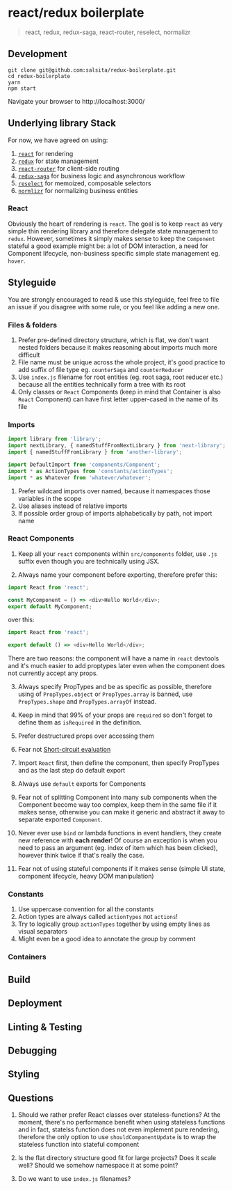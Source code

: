 # react/redux boilerplate

> react, redux, redux-saga, react-router, reselect, normalizr

## Development

```
git clone git@github.com:salsita/redux-boilerplate.git
cd redux-boilerplate
yarn
npm start
```

Navigate your browser to http://localhost:3000/

## Underlying library Stack

For now, we have agreed on using:

1. [`react`](https://facebook.github.io/react/) for rendering
2. [`redux`](http://redux.js.org/) for state management
3. [`react-router`](https://react-router.now.sh/) for client-side routing
4. [`redux-saga`](https://github.com/yelouafi/redux-saga) for business logic and asynchronous workflow
5. [`reselect`](https://github.com/reactjs/reselect) for memoized, composable selectors
6. [`normlizr`](https://github.com/paularmstrong/normalizr) for normalizing business entities

### React

Obviously the heart of rendering is `react`. The goal is to keep `react` as very simple thin rendering library and therefore delegate state management to `redux`. However, sometimes it simply makes sense to keep the `Component` stateful a good example might be: a lot of DOM interaction, a need for Component lifecycle, non-business specific simple state management eg. `hover`.

## Styleguide

You are strongly encouraged to read & use this styleguide, feel free to file an issue if you disagree with some rule, or you feel like adding a new one.

### Files & folders
1. Prefer pre-defined directory structure, which is flat, we don't want nested folders because it makes reasoning about imports much more difficult
2. File name must be unique across the whole project, it's good practice to add suffix of file type eg. `counterSaga` and `counterReducer`
3. Use `index.js` filename for root entities (eg. root saga, root reducer etc.) because all the entities technically form a tree with its root
4. Only classes or `React` Components (keep in mind that Container is also `React` Component) can have first letter upper-cased in the name of its file

### Imports
```javascript
import library from 'library';
import nextLibrary, { namedStuffFromNextLibrary } from 'next-library';
import { namedStuffFromLibrary } from 'another-library';

import DefaultImport from 'components/Component';
import * as ActionTypes from 'constants/actionTypes';
import * as Whatever from 'whatever/whatever';
```

1. Prefer wildcard imports over named, because it namespaces those variables in the scope
2. Use aliases instead of relative imports
3. If possible order group of imports alphabetically by path, not import name

### React Components
1. Keep all your `react` components within `src/components` folder, use `.js` suffix even though you are technically using JSX.

2. Always name your component before exporting, therefore prefer this:
  ```javascript
  import React from 'react';

  const MyComponent = () => <div>Hello World</div>;
  export default MyComponent;
  ```

  over this:
  ```javascript
  import React from 'react';

  export default () => <div>Hello World</div>;
  ```

  There are two reasons: the component will have a name in `react` devtools and it's much easier to add proptypes later even when the component does not currently accept any props.

3. Always specify PropTypes and be as specific as possible, therefore using of `PropTypes.object` or `PropTypes.array` is banned, use `PropTypes.shape` and `PropTypes.arrayOf` instead.

4. Keep in mind that 99% of your props are `required` so don't forget to define them as `isRequired` in the definition.

5. Prefer destructured props over accessing them

6. Fear not [Short-circuit evaluation](https://developer.mozilla.org/cs/docs/Web/JavaScript/Reference/Operators/Logical_Operators#Short-circuit_evaluation)

7. Import `React` first, then define the component, then specify PropTypes and as the last step do default export

8. Always use `default` exports for Components

9. Fear not of splitting Component into many sub components when the Component become way too complex, keep them in the same file if it makes sense, otherwise you can make it generic and abstract it away to separate exported `Component`.

10. Never ever use `bind` or lambda functions in event handlers, they create new reference with **each render**! Of course an exception is when you need to pass an argument (eg. index of item which has been clicked), however think twice if that's really the case.

11. Fear not of using stateful components if it makes sense (simple UI state, component lifecycle, heavy DOM manipulation)

### Constants

1. Use uppercase convention for all the constants
2. Action types are always called `actionTypes` not `actions`!
3. Try to logically group `actionTypes` together by using empty lines as visual separators
4. Might even be a good idea to annotate the group by comment

### Containers


## Build

## Deployment

## Linting & Testing

## Debugging

## Styling

## Questions

1. Should we rather prefer React classes over stateless-functions? At the moment, there's no performance benefit when using stateless functions and in fact, statelss function does not even implement pure rendering, therefore the only option to use `shouldComponentUpdate` is to wrap the stateless function into stateful component

2. Is the flat directory structure good fit for large projects? Does it scale well? Should we somehow namespace it at some point?

3. Do we want to use `index.js` filenames?

